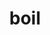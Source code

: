 ---
category: 4-letters
denotation: null
name: boil
reference_link: https://www.etymonline.com/word/boil
root_language: null
root_name: null
title: boil
type: free
word_sums:
- respelling: boil
  sum: 'Boil + '
---